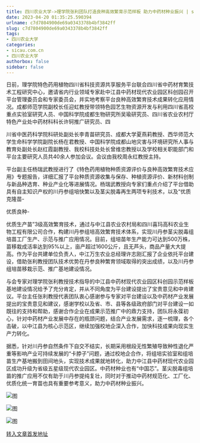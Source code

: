 ```yaml
---
title: 四川农业大学->理学院张利团队打造良种高效繁育示范样板 助力中药材种业振兴 | sicau.com.cn
date: 2023-04-20 01:35:25.590394
urlname: c7d7804900de69a0343378b4bf3842ff
slug: c7d7804900de69a0343378b4bf3842ff
tags: 
- 四川农业大学
categories:
- sicau.com.cn
- 四川农业大学
authorbox: false
sidebar: false
---
```

日前，理学院特色药用植物四川省科技资源共享服务平台联合四川省中药材育繁技术工程研究中心，邀请省内行业领域专家赴中江县中药材现代农业园区科创园召开平台管理委员会和专家委员会，并实地考察平台良种高效繁育技术成果转化应用情况。成都师范学院副校长任迎虹教授带领特色园艺生物资源开发与利用四川省高校重点实验室研究人员、中国科学院成都生物研究所吴瑜研究员、四川省农业农村厅特色产业处中药材科科长许轲推广研究员、四
<!--more-->
川省中医药科学院科研处副处长李青苗研究员、成都大学夏燕莉教授、西华师范大学生命科学学院副院长杨在君教授、中国科学院成都山地灾害与环境研究所人事与教育处副处长赵红霞副教授、我校科技处处长曾维忠教授以及学校相关职能部门和平台主要研究人员共40余人参加会议。会议由我校周永红教授主持。

平台副主任杨瑞武教授进行了《特色药用植物种质资源评价与良种高效繁育技术应用》专题报告，详细汇报了平台种质资源收集与保存、种植资源评价、新材料创制与新品种选育、种业产业化等进展情况。杨瑞武教授向专家们重点介绍了平台借助具有自主知识产权的川丹参组培快繁以及茎尖脱毒再生两项专利技术，以及“优质克隆苗-

优质良种-

优质生产苗”3级高效繁育技术，通过与中江县农业农村局和四川喜玛高科农业生物工程有限公司合作，构建川丹参组培高效繁育技术体系，实现川丹参茎尖脱毒组培苗工厂生产、示范与推广应用情况。目前，组培苗年生产能力可达到500万株，苗移栽成活率达到95%以上，亩产超过1600公斤，且无芦头，商品产量大大提高。作为平台共建单位负责人，中江万生农业总经理许志刚汇报了企业依托平台建设，借助张利教授团队技术优势在丹参良种繁育领域取得的突出成绩，以及川丹参组培苗移栽示范、推广基地建设情况。

与会专家对理学院张利教授技术指导的中江县中药材现代农业园区科创园示范样板基地建设情况给予了充分肯定，并从不同角度为平台建设提出了宝贵意见和中肯建议。平台主任张利教授代表团队衷心感谢参与专家对平台建设以及中药材产业发展提出的宝贵意见和建议，感谢学校以及省、市、县等各级政府部门对平台建设一如既往的支持和帮助，感谢合作企业在成果示范推广中的鼎力支持，团队将永葆初心，针对中药材产业发展中存在的瓶颈问题，结合产业发展需求，逐一梳理，各个击破，以中江县为核心示范区，继续加强校地企深入合作，加快科技成果向现实生产力转化。

据悉，针对川丹参自然条件下自交不结实，长期采用根段无性繁殖导致种性退化严重等影响产业可持续发展的“卡脖子”问题，通过校地企合作，将组培实验室和组培苗生产基地搬到田间地头，实现技术成果就地转化，助力中江县中药材现代农业园区成功升级为省级五星级现代农业园区。中药材种业也有“中国芯”。茎尖脱毒组培苗的推广应用不仅有助于川丹参提纯复壮，同时对于推动中药材规范化、工厂化、优质化统一育苗也具有重要参考意义，助力中药材种业振兴。

![图](https://news.sicau.edu.cn/__local/8/33/EB/F4B779017405E9627A8A9FB1190_F6F49707_3B6192.png)

![图](https://news.sicau.edu.cn/__local/5/95/2A/09AC0E8694138C4F268D7DA8D01_DF786866_21549A.png)

![图](https://news.sicau.edu.cn/__local/3/58/9F/50936DFA60C5BA0998C551F2E94_278B74B4_1C1453.png)

[转入文章首发地址](https://news.sicau.edu.cn/info/1078/71846.htm)